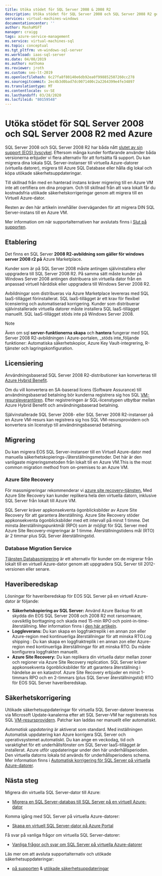 ```yaml
---
title: Utöka stödet för SQL Server 2008 & 2008 R2
description: Utöka stödet för SQL Server 2008 och SQL Server 2008 R2 genom att migrera SQL Server-instansen till Azure eller köpa utökat stöd för att hålla instanser lokalt.
services: virtual-machines-windows
documentationcenter: ''
author: MashaMSFT
manager: craigg
tags: azure-service-management
ms.service: virtual-machines-sql
ms.topic: conceptual
ms.tgt_pltfrm: vm-windows-sql-server
ms.workload: iaas-sql-server
ms.date: 04/08/2019
ms.author: mathoma
ms.reviewer: jroth
ms.custom: seo-lt-2019
ms.openlocfilehash: 6c27fa8f80140e6db92ea0f998852507260cc278
ms.sourcegitcommit: 2ec4b3d0bad7dc0071400c2a2264399e4fe34897
ms.translationtype: MT
ms.contentlocale: sv-SE
ms.lasthandoff: 03/28/2020
ms.locfileid: "80159548"
---
```

# <a name="extend-support-for-sql-server-2008-and-sql-server-2008-r2-with-azure"></a>Utöka stödet för SQL Server 2008 och SQL Server 2008 R2 med Azure

SQL Server 2008 och SQL Server 2008 R2 har båda nått [slutet av sin support (EOS) livscykel](https://www.microsoft.com/sql-server/sql-server-2008). Eftersom många kunder fortfarande använder båda versionerna erbjuder vi flera alternativ för att fortsätta få support. Du kan migrera dina lokala SQL Server-instanser till virtuella Azure-datorer (virtuella datorer), migrera till Azure SQL Database eller hålla dig lokal och köpa utökade säkerhetsuppdateringar.

Till skillnad från med en hanterad instans kräver migrering till en Azure VM inte att certifiera om dina program. Och till skillnad från att vara lokalt får du kostnadsfria utökade säkerhetskorrigeringar genom att migrera till en Virtuell Azure-dator.

Resten av den här artikeln innehåller överväganden för att migrera DIN SQL Server-instans till en Azure VM.

Mer information om när supportalternativen har avslutats finns i [Slut på supporten](/sql/sql-server/end-of-support/sql-server-end-of-life-overview).

## <a name="provisioning"></a>Etablering

Det finns en SQL Server **2008 R2-avbildning som gäller för windows server 2008 r2 på** Azure Marketplace.

Kunder som är på SQL Server 2008 måste antingen självinstallera eller uppgradera till SQL Server 2008 R2. På samma sätt måste kunder på Windows Server 2008 antingen distribuera sin virtuella dator från en anpassad virtuell hårddisk eller uppgradera till Windows Server 2008 R2.

Avbildningar som distribueras via Azure Marketplace levereras med SQL IaaS-tillägget förinstallerat. SQL IaaS-tillägget är ett krav för flexibel licensiering och automatiserad korrigering. Kunder som distribuerar självinstallerade virtuella datorer måste installera SQL IaaS-tillägget manuellt. SQL IaaS-tillägget stöds inte på Windows Server 2008.

> [!NOTE]
> Även om sql **server-funktionerna skapa** och **hantera** fungerar med SQL Server 2008 R2-avbildningen i Azure-portalen, _stöds inte_följande funktioner: Automatiska säkerhetskopior, Azure Key Vault-integrering, R-tjänster och lagringskonfiguration.

## <a name="licensing"></a>Licensiering
Användningsbaserad SQL Server 2008 R2-distributioner kan konverteras till [Azure Hybrid Benefit](https://azure.microsoft.com/pricing/hybrid-benefit/).

Om du vill konvertera en SA-baserad licens (Software Assurance) till användningsbaserad betalning bör kunderna registrera sig hos SQL [VM-resursleverantören](virtual-machines-windows-sql-register-with-resource-provider.md). Efter registreringen är SQL-licenstypen utbytbar mellan Azure Hybrid Benefit och användningsbaserad betalning.

Självinstallerade SQL Server 2008- eller SQL Server 2008 R2-instanser på en Azure VM-resurs kan registrera sig hos SQL VM-resursprovidern och konvertera sin licenstyp till användningsbaserad betalning.

## <a name="migration"></a>Migrering
Du kan migrera EOS SQL Server-instanser till en Virtuell Azure-dator med manuella säkerhetskopierings-/återställningsmetoder. Det här är den vanligaste migreringsmetoden från lokalt till en Azure VM.This is the most common migration method from on-premises to an Azure VM.

### <a name="azure-site-recovery"></a>Azure Site Recovery

För massmigreringar rekommenderar vi [azure site recovery-tjänsten.](/azure/site-recovery/site-recovery-overview) Med Azure Site Recovery kan kunder replikera hela den virtuella datorn, inklusive SQL Server från lokalt till Azure VM.

SQL Server kräver appkonsekventa ögonblicksbilder av Azure Site Recovery för att garantera återställning. Azure Site Recovery stöder appkonsekventa ögonblicksbilder med ett intervall på minst 1 timme. Det minsta återställningspunktmål (RPO) som är möjligt för SQL Server med Azure Site Recovery-migreringar är 1 timme. Återställningstidens mål (RTO) är 2 timmar plus SQL Server återställningstid.

### <a name="database-migration-service"></a>Database Migration Service

[Tjänsten Databasmigrering](/azure/dms/dms-overview) är ett alternativ för kunder om de migrerar från lokalt till en virtuell Azure-dator genom att uppgradera SQL Server till 2012-versionen eller senare.

## <a name="disaster-recovery"></a>Haveriberedskap

Lösningar för haveriberedskap för EOS SQL Server på en virtuell Azure-dator är följande:

- **Säkerhetskopiering av SQL Server:** Använd Azure Backup för att skydda din EOS SQL Server 2008 och 2008 R2 mot ransomware, oavsiktlig borttagning och skada med 15-min RPO och point-in-time-återställning. Mer information finns i [den här artikeln](https://docs.microsoft.com/azure/backup/backup-azure-sql-database#scenario-support).
- **Loggleverans:** Du kan skapa en loggfraktreplik i en annan zon eller Azure-region med kontinuerliga återställningar för att minska RTO.Log shipping : Du kan skapa en loggfraktreplik i en annan zon eller Azure-region med kontinuerliga återställningar för att minska RTO. Du måste konfigurera loggfrakten manuellt.
- **Azure Site Recovery:** Du kan replikera din virtuella dator mellan zoner och regioner via Azure Site Recovery replication. SQL Server kräver appkonsekventa ögonblicksbilder för att garantera återställning i händelse av en katastrof. Azure Site Recovery erbjuder en minst 1-timmars RPO och en 2-timmars (plus SQL Server återställningstid) RTO för EOS SQL Server haveriberedskap.

## <a name="security-patching"></a>Säkerhetskorrigering
Utökade säkerhetsuppdateringar för virtuella SQL Server-datorer levereras via Microsoft Update-kanalerna efter att SQL Server-VM har registrerats hos SQL [VM-resursprovidern](virtual-machines-windows-sql-register-with-resource-provider.md). Patchar kan laddas ner manuellt eller automatiskt.

*Automatisk uppdatering* är aktiverat som standard. Med inställningen Automatisk uppdatering kan Azure korrigera SQL Server och operativsystemet automatiskt. Du kan ange en veckodag, tid och varaktighet för ett underhållsfönster om SQL Server IaaS-tillägget är installerat. Azure utför uppdateringar under den här underhållsperioden. Den virtuella datorns lokala tid används för underhållsperiodens schema.  Mer information finns i [Automatisk korrigering för SQL Server på virtuella Azure-datorer](virtual-machines-windows-sql-automated-patching.md).


## <a name="next-steps"></a>Nästa steg

Migrera din virtuella SQL Server-dator till Azure:

* [Migrera en SQL Server-databas till SQL Server på en virtuell Azure-dator](virtual-machines-windows-migrate-sql.md)

Komma igång med SQL Server på virtuella Azure-datorer:

* [Skapa en virtuell SQL Server-dator på Azure Portal](quickstart-sql-vm-create-portal.md)

Få svar på vanliga frågor om virtuella SQL Server-datorer:

* [Vanliga frågor och svar om SQL Server på virtuella Azure-datorer](virtual-machines-windows-sql-server-iaas-faq.md)

Läs mer om att avsluta supportalternativ och utökade säkerhetsuppdateringar:

* [på supporten](/sql/sql-server/end-of-support/sql-server-end-of-life-overview) & [utökade säkerhetsuppdateringar](/sql/sql-server/end-of-support/sql-server-extended-security-updates)